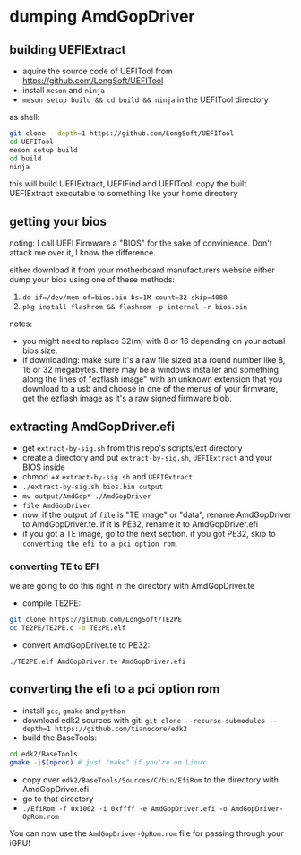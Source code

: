 # dumping AmdGopDriver

## building UEFIExtract

- aquire the source code of UEFITool from https://github.com/LongSoft/UEFITool
- install `meson` and `ninja`
- `meson setup build && cd build && ninja` in the UEFITool directory

as shell:
```sh
git clone --depth=1 https://github.com/LongSoft/UEFITool
cd UEFITool
meson setup build
cd build
ninja
```

this will build UEFIExtract, UEFIFind and UEFITool.
copy the built UEFIExtract executable to something like your home directory

## getting your bios

noting: I call UEFI Firmware a "BIOS" for the sake of convinience. Don't attack me over it, I know the difference.

either download it from your motherboard manufacturers website either dump your bios using one of these methods:
1. `dd if=/dev/mem of=bios.bin bs=1M count=32 skip=4080`
2. `pkg install flashrom && flashrom -p internal -r bios.bin`

notes:
- you might need to replace 32(m) with 8 or 16 depending on your actual bios size.
- if downloading: make sure it's a raw file sized at a round number like 8, 16 or 32 megabytes. there may be a windows installer and something along the lines of "ezflash image" with an unknown extension that you download to a usb and choose in one of the menus of your firmware, get the ezflash image as it's a raw signed firmware blob.

## extracting AmdGopDriver.efi

- get `extract-by-sig.sh` from this repo's scripts/ext directory
- create a directory and put `extract-by-sig.sh`, `UEFIExtract` and your BIOS inside
- chmod +x `extract-by-sig.sh` and `UEFIExtract`
- `./extract-by-sig.sh bios.bin output`
- `mv output/AmdGop* ./AmdGopDriver`
- `file AmdGopDriver`
- now, if the output of `file` is "TE image" or "data", rename AmdGopDriver to AmdGopDriver.te. if it is PE32, rename it to AmdGopDriver.efi
- if you got a TE image, go to the next section. if you got PE32, skip to `converting the efi to a pci option rom`.

### converting TE to EFI

we are going to do this right in the directory with AmdGopDriver.te
- compile TE2PE:
```sh
git clone https://github.com/LongSoft/TE2PE
cc TE2PE/TE2PE.c -o TE2PE.elf
```
- convert AmdGopDriver.te to PE32:
```
./TE2PE.elf AmdGopDriver.te AmdGopDriver.efi
```

## converting the efi to a pci option rom

- install `gcc`, `gmake` and `python`
- download edk2 sources with git: `git clone --recurse-submodules --depth=1 https://github.com/tianocore/edk2`
- build the BaseTools:
```sh
cd edk2/BaseTools
gmake -j$(nproc) # just "make" if you're on Linux
```
- copy over `edk2/BaseTools/Sources/C/bin/EfiRom` to the directory with AmdGopDriver.efi
- go to that directory
- `./EfiRom -f 0x1002 -i 0xffff -e AmdGopDriver.efi -o AmdGopDriver-OpRom.rom`

You can now use the `AmdGopDriver-OpRom.rom` file for passing through your iGPU!
